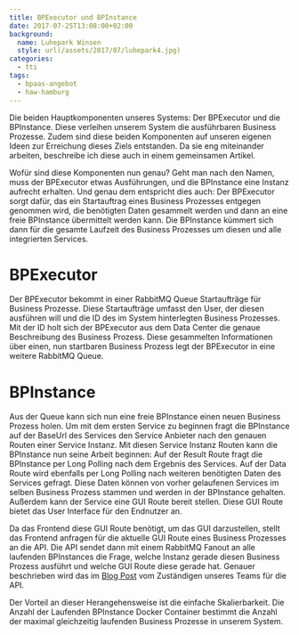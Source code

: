 ```yaml
---
title: BPExecutor und BPInstance
date: 2017-07-25T13:08:00+02:00
background:
  name: Luhepark Winsen
  style: url(/assets/2017/07/luhepark4.jpg)
categories:
  - tti
tags:
  - bpaas-angebot
  - haw-hamburg
---
```


Die beiden Hauptkomponenten unseres Systems: Der BPExecutor und die BPInstance.
Diese verleihen unserem System die ausführbaren Business Prozesse.
Zudem sind diese beiden Komponenten auf unseren eigenen Ideen zur Erreichung dieses Ziels entstanden.
Da sie eng miteinander arbeiten, beschreibe ich diese auch in einem gemeinsamen Artikel.

Wofür sind diese Komponenten nun genau?
Geht man nach den Namen, muss der BPExecutor etwas Ausführungen, und die BPInstance eine Instanz aufrecht erhalten.
Und genau dem entspricht dies auch: Der BPExecutor sorgt dafür, das ein Startauftrag eines Business Prozesses entgegen genommen wird, die benötigten Daten gesammelt werden und dann an eine freie BPInstance übermittelt werden kann.
Die BPInstance kümmert sich dann für die gesamte Laufzeit des Business Prozesses um diesen und alle integrierten Services.

# BPExecutor

Der BPExecutor bekommt in einer RabbitMQ Queue Startaufträge für Business Prozesse.
Diese Startaufträge umfasst den User, der diesen ausführen will und die ID des im System hinterlegten Business Prozesses.
Mit der ID holt sich der BPExecutor aus dem Data Center die genaue Beschreibung des Business Prozess.
Diese gesammelten Informationen über einen, nun startbaren Business Prozess legt der BPExecutor in eine weitere RabbitMQ Queue.

# BPInstance

Aus der Queue kann sich nun eine freie BPInstance einen neuen Business Prozess holen.
Um mit dem ersten Service zu beginnen fragt die BPInstance auf der BaseUrl des Services den Service Anbieter nach den genauen Routen einer Service Instanz.
Mit diesen Service Instanz Routen kann die BPInstance nun seine Arbeit beginnen:
Auf der Result Route fragt die BPInstance per Long Polling nach dem Ergebnis des Services.
Auf der Data Route wird ebenfalls per Long Polling nach weiteren benötigten Daten des Services gefragt.
Diese Daten können von vorher gelaufenen Services im selben Business Prozess stammen und werden in der BPInstance gehalten.
Außerdem kann der Service eine GUI Route bereit stellen.
Diese GUI Route bietet das User Interface für den Endnutzer an.

Da das Frontend diese GUI Route benötigt, um das GUI darzustellen, stellt das Frontend anfragen für die aktuelle GUI Route eines Business Prozesses an die API.
Die API sendet dann mit einem RabbitMQ Fanout an alle laufenden BPInstances die Frage, welche Instanz gerade diesen Business Prozess ausführt und welche GUI Route diese gerade hat.
Genauer beschrieben wird das im [Blog Post](//tti-ss2017-portfolio.jimdo.com/2017/07/08/kommunikation-api-und-bpinstance/) vom Zuständigen unseres Teams für die API.

Der Vorteil an dieser Herangehensweise ist die einfache Skalierbarkeit.
Die Anzahl der Laufenden BPInstance Docker Container bestimmt die Anzahl der maximal gleichzeitig laufenden Business Prozesse in unserem System.

